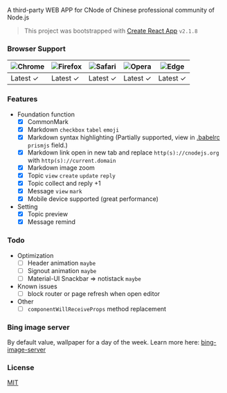 A third-party WEB APP for CNode of Chinese professional community of Node.js

> This project was bootstrapped with [Create React App](https://github.com/facebookincubator/create-react-app) `v2.1.8`

### Browser Support
| ![Chrome](https://raw.github.com/alrra/browser-logos/master/src/chrome/chrome_48x48.png) | ![Firefox](https://raw.github.com/alrra/browser-logos/master/src/firefox/firefox_48x48.png) | ![Safari](https://raw.github.com/alrra/browser-logos/master/src/safari/safari_48x48.png) | ![Opera](https://raw.github.com/alrra/browser-logos/master/src/opera/opera_48x48.png) | ![Edge](https://raw.github.com/alrra/browser-logos/master/src/edge/edge_48x48.png) |
| --- | --- | --- | --- | --- |
| Latest ✓ | Latest ✓ | Latest ✓ | Latest ✓ | Latest ✓ |

### Features
- Foundation function
  - [x] CommonMark
  - [x] Markdown `checkbox` `tabel` `emoji`
  - [x] Markdown syntax highlighting (Partially supported, view in [.babelrc](.babelrc) `prismjs` field.)
  - [x] Markdown link open in new tab and replace `http(s)://cnodejs.org` with `http(s)://current.domain`
  - [x] Markdown image zoom
  - [x] Topic `view` `create` `update` `reply`
  - [x] Topic collect and reply +1
  - [x] Message `view` `mark`
  - [x] Mobile device supported (great performance)

- Setting
  - [x] Topic preview
  - [x] Message remind

### Todo
- Optimization
  - [ ] Header animation `maybe`
  - [ ] Signout animation `maybe`
  - [ ] Material-UI Snackbar => notistack `maybe`

- Known issues
  - [ ] block router or page refresh when open editor

- Other
  - [ ] `componentWillReceiveProps` method replacement

### Bing image server
By default value, wallpaper for a day of the week. Learn more here: [bing-image-server](https://github.com/Fansaly/bing-image-server)

### License
[MIT](https://opensource.org/licenses/MIT)
